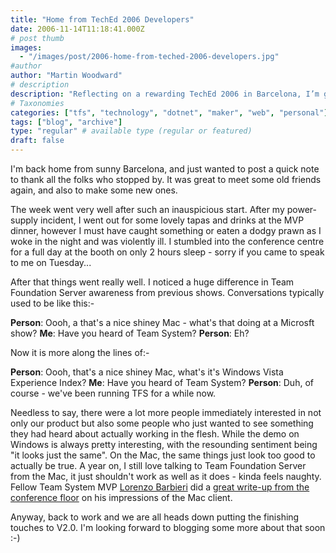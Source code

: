 ```yaml
---
title: "Home from TechEd 2006 Developers"
date: 2006-11-14T11:18:41.000Z
# post thumb
images:
  - "/images/post/2006-home-from-teched-2006-developers.jpg"
#author
author: "Martin Woodward"
# description
description: "Reflecting on a rewarding TechEd 2006 in Barcelona, I’m grateful for the connections made and excited about the rising interest in Team."
# Taxonomies
categories: ["tfs", "technology", "dotnet", "maker", "web", "personal"]
tags: ["blog", "archive"]
type: "regular" # available type (regular or featured)
draft: false
---
```

[](http://www.woodwardweb.com/WindowsLiveWriter/HomefromTechEd2006Developers_9F0A/booth%5B1%5D.jpg)I'm back home from sunny Barcelona, and just wanted to post a quick note to thank all the folks who stopped by.  It was great to meet some old friends again, and also to make some new ones. 

The week went very well after such an inauspicious start.  After my power-supply incident, I went out for some lovely tapas and drinks at the MVP dinner, however I must have caught something or eaten a dodgy prawn as I woke in the night and was violently ill.   I stumbled into the conference centre for a full day at the booth on only 2 hours sleep - sorry if you came to speak to me on Tuesday... 

After that things went really well.  I noticed a huge difference in Team Foundation Server awareness from previous shows.  Conversations typically used to be like this:-  

**Person**:  Oooh, a that's a nice shiney Mac - what's that doing at a Microsft show?
**Me**:  Have you heard of Team System?
**Person**: Eh? 

Now it is more along the lines of:-  

**Person**:  Oooh, that's a nice shiney Mac, what's it's Windows Vista Experience Index?
**Me**:  Have you heard of Team System?
**Person**: Duh, of course - we've been running TFS for a while now. 

Needless to say, there were a lot more people immediately interested in not only our product but also some people who just wanted to see something they had heard about actually working in the flesh.  While the demo on Windows is always pretty interesting, with the resounding sentiment being "it looks just the same".  On the Mac, the same things just look too good to actually be true.  A year on, I still love talking to Team Foundation Server from the Mac, it just shouldn't work as well as it does - kinda feels naughty.  Fellow Team System MVP [Lorenzo Barbieri](http://blogs.ugidotnet.org/lbarbieri/) did a [great write-up from the conference floor](http://blogs.ugidotnet.org/lbarbieri/archive/2006/11/08/54193.aspx) on his impressions of the Mac client. 

Anyway, back to work and we are all heads down putting the finishing touches to V2.0.  I'm looking forward to blogging some more about that soon :-)